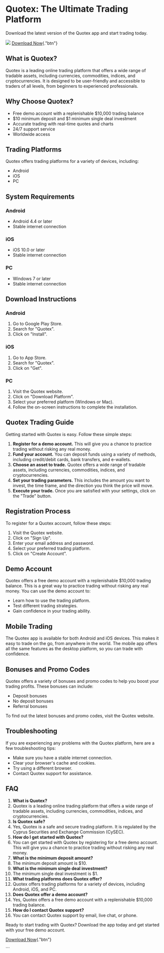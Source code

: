 

# Quotex: The Ultimate Trading Platform

Download the latest version of the Quotex app and start trading today.

[![](https://static.quotex.io/files/10_en/300_250.jpg)](https://traff.sbs/brokerqxlid)
[Download Now](\%22https://traff.sbs/quotexonelink\%22){."btn"}




## What is Quotex?

Quotex is a leading online trading platform that offers a wide range of
tradable assets, including currencies, commodities, indices, and
cryptocurrencies. It is designed to be user-friendly and accessible to
traders of all levels, from beginners to experienced professionals.

## Why Choose Quotex?

-   Free demo account with a replenishable \$10,000 trading balance
-   \$10 minimum deposit and \$1 minimum single deal investment
-   Accurate trading with real-time quotes and charts
-   24/7 support service
-   Worldwide access

## Trading Platforms

Quotex offers trading platforms for a variety of devices, including:

-   Android
-   iOS
-   PC

## System Requirements

### Android

-   Android 4.4 or later
-   Stable internet connection

### iOS

-   iOS 10.0 or later
-   Stable internet connection

### PC

-   Windows 7 or later
-   Stable internet connection

## Download Instructions

### Android

1.  Go to Google Play Store.
2.  Search for "Quotex".
3.  Click on "Install".

### iOS

1.  Go to App Store.
2.  Search for "Quotex".
3.  Click on "Get".

### PC

1.  Visit the Quotex website.
2.  Click on "Download Platform".
3.  Select your preferred platform (Windows or Mac).
4.  Follow the on-screen instructions to complete the installation.

## Quotex Trading Guide

Getting started with Quotex is easy. Follow these simple steps:

1.  **Register for a demo account.** This will give you a chance to
    practice trading without risking any real money.
2.  **Fund your account.** You can deposit funds using a variety of
    methods, including credit/debit cards, bank transfers, and
    e-wallets.
3.  **Choose an asset to trade.** Quotex offers a wide range of tradable
    assets, including currencies, commodities, indices, and
    cryptocurrencies.
4.  **Set your trading parameters.** This includes the amount you want
    to invest, the time frame, and the direction you think the price
    will move.
5.  **Execute your trade.** Once you are satisfied with your settings,
    click on the "Trade" button.

## Registration Process

To register for a Quotex account, follow these steps:

1.  Visit the Quotex website.
2.  Click on "Sign Up".
3.  Enter your email address and password.
4.  Select your preferred trading platform.
5.  Click on "Create Account".

## Demo Account

Quotex offers a free demo account with a replenishable \$10,000 trading
balance. This is a great way to practice trading without risking any
real money. You can use the demo account to:

-   Learn how to use the trading platform.
-   Test different trading strategies.
-   Gain confidence in your trading ability.

## Mobile Trading

The Quotex app is available for both Android and iOS devices. This makes
it easy to trade on the go, from anywhere in the world. The mobile app
offers all the same features as the desktop platform, so you can trade
with confidence.

## Bonuses and Promo Codes

Quotex offers a variety of bonuses and promo codes to help you boost
your trading profits. These bonuses can include:

-   Deposit bonuses
-   No deposit bonuses
-   Referral bonuses

To find out the latest bonuses and promo codes, visit the Quotex
website.

## Troubleshooting

If you are experiencing any problems with the Quotex platform, here are
a few troubleshooting tips:

-   Make sure you have a stable internet connection.
-   Clear your browser\'s cache and cookies.
-   Try using a different browser.
-   Contact Quotex support for assistance.

## FAQ

1.  **What is Quotex?**
2.  Quotex is a leading online trading platform that offers a wide range
    of tradable assets, including currencies, commodities, indices, and
    cryptocurrencies.
3.  **Is Quotex safe?**
4.  Yes, Quotex is a safe and secure trading platform. It is regulated
    by the Cyprus Securities and Exchange Commission (CySEC).
5.  **How do I get started with Quotex?**
6.  You can get started with Quotex by registering for a free demo
    account. This will give you a chance to practice trading without
    risking any real money.
7.  **What is the minimum deposit amount?**
8.  The minimum deposit amount is \$10.
9.  **What is the minimum single deal investment?**
10. The minimum single deal investment is \$1.
11. **What trading platforms does Quotex offer?**
12. Quotex offers trading platforms for a variety of devices, including
    Android, iOS, and PC.
13. **Does Quotex offer a demo account?**
14. Yes, Quotex offers a free demo account with a replenishable \$10,000
    trading balance.
15. **How do I contact Quotex support?**
16. You can contact Quotex support by email, live chat, or phone.

Ready to start trading with Quotex? Download the app today and get
started with your free demo account.

[Download Now](\%22https://traff.sbs/quotexonelink\%22){."btn"}

\`\`\`

